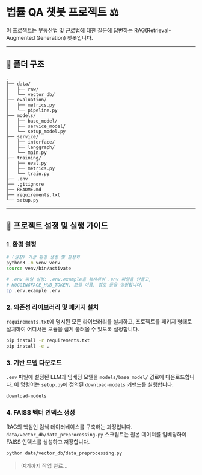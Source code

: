 # 법률 QA 챗봇 프로젝트 ⚖️

이 프로젝트는 부동산법 및 근로법에 대한 질문에 답변하는 RAG(Retrieval-Augmented Generation) 챗봇입니다.

---

## 📂 폴더 구조

```
.
├── data/
│   ├── raw/
│   └── vector_db/
├── evaluation/
│   ├── metrics.py
│   └── pipeline.py
├── models/
│   ├── base_model/
│   ├── service_model/
│   └── setup_model.py
├── service/
│   ├── interface/
│   ├── langgraph/
│   └── main.py
├── training/
│   ├── eval.py
│   ├── metrics.py
│   └── train.py
├── .env
├── .gitignore
├── README.md
├── requirements.txt
└── setup.py
```

---

## 🚀 프로젝트 설정 및 실행 가이드

### 1. 환경 설정

```bash
# (권장) 가상 환경 생성 및 활성화
python3 -m venv venv
source venv/bin/activate

# .env 파일 설정: .env.example을 복사하여 .env 파일을 만들고,
# HUGGINGFACE_HUB_TOKEN, 모델 이름, 경로 등을 설정합니다.
cp .env.example .env
```

### 2. 의존성 라이브러리 및 패키지 설치

`requirements.txt`에 명시된 모든 라이브러리를 설치하고, 프로젝트를 패키지 형태로 설치하여 어디서든 모듈을 쉽게 불러올 수 있도록 설정합니다.

```bash
pip install -r requirements.txt
pip install -e .
```

### 3. 기반 모델 다운로드

`.env` 파일에 설정된 LLM과 임베딩 모델을 `models/base_model/` 경로에 다운로드합니다. 이 명령어는 `setup.py`에 정의된 `download-models` 커맨드를 실행합니다.

```bash
download-models
```

### 4. FAISS 벡터 인덱스 생성

RAG의 핵심인 검색 데이터베이스를 구축하는 과정입니다. `data/vector_db/data_preprocessing.py` 스크립트는 원본 데이터를 임베딩하여 FAISS 인덱스를 생성하고 저장합니다.

```bash
python data/vector_db/data_preprocessing.py
```

> 여기까지 작업 완료...
